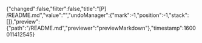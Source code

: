 {"changed":false,"filter":false,"title":"[P] /README.md","value":"","undoManager":{"mark":-1,"position":-1,"stack":[]},"preview":{"path":"/README.md","previewer":"previewMarkdown"},"timestamp":1600011412545}